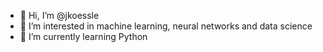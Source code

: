 - 👋 Hi, I’m @jkoessle
- 👀 I’m interested in machine learning, neural networks and data science
- 🌱 I’m currently learning Python

<!---
jkoessle/jkoessle is a ✨ special ✨ repository because its `README.md` (this file) appears on your GitHub profile.
You can click the Preview link to take a look at your changes.
--->
